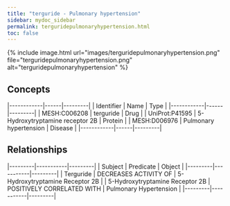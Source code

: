```yaml
---
title: "terguride - Pulmonary hypertension"
sidebar: mydoc_sidebar
permalink: terguridepulmonaryhypertension.html
toc: false 
---
```


{% include image.html url="images/terguridepulmonaryhypertension.png" file="terguridepulmonaryhypertension.png" alt="terguridepulmonaryhypertension" %}

## Concepts

|------------|------|---------|
| Identifier | Name | Type    |
|------------|------|---------|
| MESH:C006208 | terguride | Drug |
| UniProt:P41595 | 5-Hydroxytryptamine receptor 2B | Protein |
| MESH:D006976 | Pulmonary hypertension | Disease |
|------------|------|---------|

## Relationships

|---------|-----------|---------|
| Subject | Predicate | Object  |
|---------|-----------|---------|
| Terguride | DECREASES ACTIVITY OF | 5-Hydroxytryptamine Receptor 2B |
| 5-Hydroxytryptamine Receptor 2B | POSITIVELY CORRELATED WITH | Pulmonary Hypertension |
|---------|-----------|---------|
